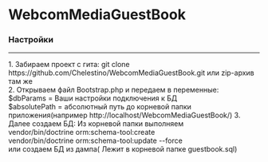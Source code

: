 # WebcomMediaGuestBook


<h3>Настройки</h3>
<hr size=1px>
1. Забираем проект с гита: git clone https://github.com/Chelestino/WebcomMediaGuestBook.git или zip-архив там же</br>
2. Открываем файл Bootstrap.php и передаем в переменные:</br>
                $dbParams = Ваши настройки подключения к БД</br>
                $absolutePath = абсолютный путь до корневой папки приложения(например http://localhost/WebcomMediaGuestBook/)
3. Далее создаем БД: Из корневой папки выполняем </br>
                vendor/bin/doctrine orm:schema-tool:create </br>
                vendor/bin/doctrine orm:schema-tool:update --force </br>
                или создаем БД из дампа( Лежит в корневой папке guestbook.sql)
